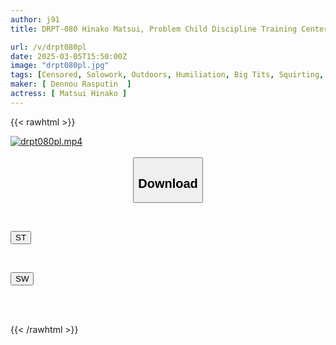 ```yaml
---
author: j91
title: DRPT-080 Hinako Matsui, Problem Child Discipline Training Center

url: /v/drpt080pl
date: 2025-03-05T15:50:00Z
image: "drpt080pl.jpg"
tags: [Censored, Solowork, Outdoors, Humiliation, Big Tits, Squirting, Documentary	]
maker: [ Dennou Rasputin  ]
actress: [ Matsui Hinako ]
---
```



{{< rawhtml >}}

<div class="video" data-videoid="W1zRv6RLjJCAzW">
    <a href="javascript:;">
        <img src="/v/drpt080pl/drpt080pl.jpg" width="WIDTH" height="HEIGHT" alt="drpt080pl.mp4" loading="lazy">
    </a>
</div>

<script type="text/javascript" src="https://j91.asia/asset/on-demand-st.js"></script>

<br>
  <link rel="stylesheet" href="https://j91.asia/asset/bs5.css">
  
  <center>
  <button class="btn btn-primary" type="button" data-bs-toggle="collapse" data-bs-target=".multi-collapse" aria-expanded="false" aria-controls="multiCollapseExample1 multiCollapseExample2"><h2>Download</h2></button></center>
</p>
<div class="row">
  <div class="col">
    <div class="collapse multi-collapse" id="multiCollapseExample1">
      <div class="card card-body">
	      	      <br>
<div class="buttons">  
<p><a href="/v/drpt080pl/st.html" target="_blank"><button class="btn-hover color-3"><i class="fa fa-download"></i> ST</button></a></p></div>
    </div>
  </div>
</div>
  <div class="col">
    <div class="collapse multi-collapse" id="multiCollapseExample2">
      <div class="card card-body">
	      <br>
<div class="buttons">
<p><a href="/v/drpt080pl/sw.html" target="_blank"><button class="btn-hover color-2"><i class="fa fa-download"></i> SW</button></a></p></div>
<br><br>
      </div>
    </div>
  </div>
</div>

{{< /rawhtml >}}
